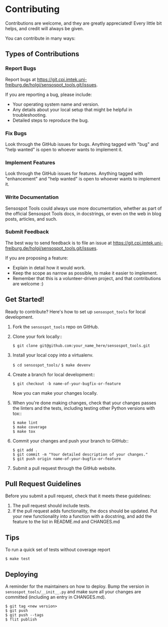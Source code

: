 Contributing
============

Contributions are welcome, and they are greatly appreciated! Every little bit
helps, and credit will always be given.

You can contribute in many ways:

Types of Contributions
----------------------

### Report Bugs

Report bugs at https://git.cpi.imtek.uni-freiburg.de/holgi/sensospot_tools.git/issues.

If you are reporting a bug, please include:

* Your operating system name and version.
* Any details about your local setup that might be helpful in troubleshooting.
* Detailed steps to reproduce the bug.

### Fix Bugs

Look through the GitHub issues for bugs. Anything tagged with "bug" and "help
wanted" is open to whoever wants to implement it.

### Implement Features

Look through the GitHub issues for features. Anything tagged with "enhancement"
and "help wanted" is open to whoever wants to implement it.

### Write Documentation

Sensospot Tools could always use more documentation, whether as part of the
official Sensospot Tools docs, in docstrings, or even on the web in blog posts,
articles, and such.

### Submit Feedback

The best way to send feedback is to file an issue at https://git.cpi.imtek.uni-freiburg.de/holgi/sensospot_tools.git/issues.

If you are proposing a feature:

* Explain in detail how it would work.
* Keep the scope as narrow as possible, to make it easier to implement.
* Remember that this is a volunteer-driven project, and that contributions
  are welcome :)

Get Started!
------------

Ready to contribute? Here's how to set up `sensospot_tools` for local development.

1. Fork the `sensospot_tools` repo on GitHub.
2. Clone your fork locally::

    `$ git clone git@github.com:your_name_here/sensospot_tools.git`

3. Install your local copy into a virtualenv.

    `$ cd sensospot_tools/`
    `$ make devenv`

4. Create a branch for local development::

    `$ git checkout -b name-of-your-bugfix-or-feature`

   Now you can make your changes locally.

5. When you're done making changes, check that your changes passes the linters and the
   tests, including testing other Python versions with tox::

    ```
    $ make lint
    $ make coverage
    $ make tox
    ```

6. Commit your changes and push your branch to GitHub::

    ```
    $ git add .
    $ git commit -m "Your detailed description of your changes."
    $ git push origin name-of-your-bugfix-or-feature
    ```

7. Submit a pull request through the GitHub website.

Pull Request Guidelines
-----------------------

Before you submit a pull request, check that it meets these guidelines:

1. The pull request should include tests.
2. If the pull request adds functionality, the docs should be updated. Put
   your new functionality into a function with a docstring, and add the
   feature to the list in README.md and CHANGES.md

Tips
----

To run a quick set of tests without coverage report

    $ make test

Deploying
---------

A reminder for the maintainers on how to deploy.
Bump the version in `sensospot_tools/__init__.py` and
make sure all your changes are committed (including an entry in CHANGES.md).

	$ git tag <new version>
	$ git push
	$ git push --tags
	$ flit publish


